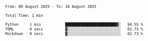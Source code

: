 <!--START_SECTION:waka-->

```txt
From: 09 August 2025 - To: 16 August 2025

Total Time: 1 min

Python     1 min           ███████████████████████▓░   94.55 %
TOML       0 secs          ▓░░░░░░░░░░░░░░░░░░░░░░░░   02.73 %
Markdown   0 secs          ▓░░░░░░░░░░░░░░░░░░░░░░░░   02.73 %
```

<!--END_SECTION:waka-->
